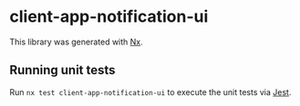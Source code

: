 # client-app-notification-ui

This library was generated with [Nx](https://nx.dev).

## Running unit tests

Run `nx test client-app-notification-ui` to execute the unit tests via [Jest](https://jestjs.io).
